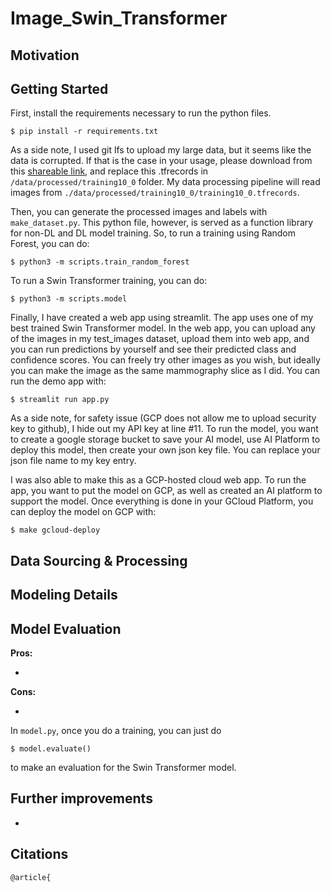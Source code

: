 # Image_Swin_Transformer

## Motivation

## Getting Started

First, install the requirements necessary to run the python files.

```
$ pip install -r requirements.txt
```
As a side note, I used git lfs to upload my large data, but it seems like the data is corrupted. If that is the case in your usage, please download from this [shareable link](https://drive.google.com/uc?id=10-Ba3-WEYg1V8DeSpjUip6BmFdPzt9C7&export=download), and replace this .tfrecords in ```/data/processed/training10_0``` folder. My data processing pipeline will read images from ```./data/processed/training10_0/training10_0.tfrecords```.


Then, you can generate the processed images and labels with ```make_dataset.py```. This python file, however, is served as a function library for non-DL and DL model training. So, to run a training using Random Forest, you can do:

```
$ python3 -m scripts.train_random_forest
```

To run a Swin Transformer training, you can do:

```
$ python3 -m scripts.model
```

Finally, I have created a web app using streamlit. The app uses one of my best trained Swin Transformer model. In the web app, you can upload any of the images in my test_images dataset, upload them into web app, and you can run predictions by yourself and see their predicted class and confidence scores. You can freely try other images as you wish, but ideally you can make the image as the same mammography slice as I did. You can run the demo app with:

```
$ streamlit run app.py
```

As a side note, for safety issue (GCP does not allow me to upload security key to github), I hide out my API key at line #11. To run the model, you want to create a google storage bucket to save your AI model, use AI Platform to deploy this model, then create your own json key file. You can replace your json file name to my key entry.

I was also able to make this as a GCP-hosted cloud web app. To run the app, you want to put the model on GCP, as well as created an AI platform to support the model. Once everything is done in your GCloud Platform, you can deploy the model on GCP with:

```
$ make gcloud-deploy
```

## Data Sourcing & Processing



## Modeling Details

## Model Evaluation

**Pros:**

* 


**Cons:**

* 

In ```model.py```, once you do a training, you can just do

```
$ model.evaluate() 
```
to make an evaluation for the Swin Transformer model.

## Further improvements

* 

## Citations
```
@article{

```
